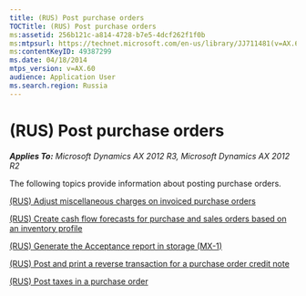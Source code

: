 ```yaml
---
title: (RUS) Post purchase orders
TOCTitle: (RUS) Post purchase orders
ms:assetid: 256b121c-a814-4728-b7e5-4dcf262f1f0b
ms:mtpsurl: https://technet.microsoft.com/en-us/library/JJ711481(v=AX.60)
ms:contentKeyID: 49387299
ms.date: 04/18/2014
mtps_version: v=AX.60
audience: Application User
ms.search.region: Russia
---
```


# (RUS) Post purchase orders 


_**Applies To:** Microsoft Dynamics AX 2012 R3, Microsoft Dynamics AX 2012 R2_

The following topics provide information about posting purchase orders.

[(RUS) Adjust miscellaneous charges on invoiced purchase orders](rus-adjust-miscellaneous-charges-on-invoiced-purchase-orders.md)

[(RUS) Create cash flow forecasts for purchase and sales orders based on an inventory profile](rus-create-cash-flow-forecasts-for-purchase-and-sales-orders-based-on-an-inventory-profile.md)

[(RUS) Generate the Acceptance report in storage (MX-1)](rus-generate-the-acceptance-report-in-storage-mx-1.md)

[(RUS) Post and print a reverse transaction for a purchase order credit note](rus-post-and-print-a-reverse-transaction-for-a-purchase-order-credit-note.md)

[(RUS) Post taxes in a purchase order](rus-post-taxes-in-a-purchase-order.md)

  


